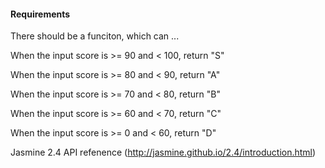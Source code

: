 #### Requirements

There should be a funciton, which can ...

When the input score is >= 90 and < 100, return "S"

When the input score is >= 80 and < 90, return "A"

When the input score is >= 70 and < 80, return "B"

When the input score is >= 60 and < 70, return "C"

When the input score is >= 0 and < 60, return "D"


Jasmine 2.4 API refenence (http://jasmine.github.io/2.4/introduction.html)
